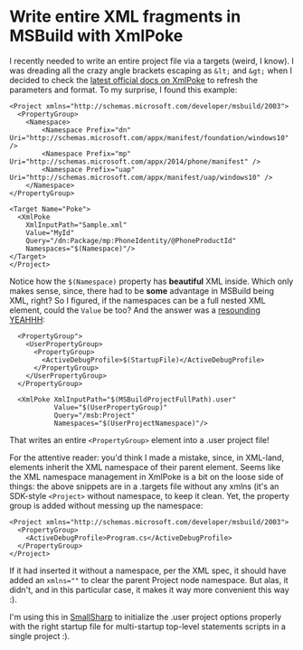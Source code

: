 # Write entire XML fragments in MSBuild with XmlPoke

I recently needed to write an entire project file via a targets \(weird, I know\). I was dreading all the crazy angle brackets escaping as `&lt;` and `&gt;` when I decided to check the [latest official docs on XmlPoke](https://docs.microsoft.com/en-us/visualstudio/msbuild/xmlpoke-task?view=vs-2019) to refresh the parameters and format. To my surprise, I found this example:

```markup
<Project xmlns="http://schemas.microsoft.com/developer/msbuild/2003">
  <PropertyGroup>
    <Namespace>
        <Namespace Prefix="dn" Uri="http://schemas.microsoft.com/appx/manifest/foundation/windows10" />
        <Namespace Prefix="mp" Uri="http://schemas.microsoft.com/appx/2014/phone/manifest" />
        <Namespace Prefix="uap" Uri="http://schemas.microsoft.com/appx/manifest/uap/windows10" />
    </Namespace>
</PropertyGroup>

<Target Name="Poke">
  <XmlPoke
    XmlInputPath="Sample.xml"
    Value="MyId"
    Query="/dn:Package/mp:PhoneIdentity/@PhoneProductId"
    Namespaces="$(Namespace)"/>
</Target>
</Project>
```

Notice how the `$(Namespace)` property has **beautiful** XML inside. Which only makes sense, since, there had to be **some** advantage in MSBuild being XML, right? So I figured, if the namespaces can be a full nested XML element, could the `Value` be too? And the answer was a [resounding YEAHHH](https://github.com/kzu/SmallSharp/blob/main/src/SmallSharp/SmallSharp.targets#L88-L100):

```markup
  <PropertyGroup">
    <UserPropertyGroup>
      <PropertyGroup>
        <ActiveDebugProfile>$(StartupFile)</ActiveDebugProfile>
      </PropertyGroup>
    </UserPropertyGroup>    
  </PropertyGroup>

  <XmlPoke XmlInputPath="$(MSBuildProjectFullPath).user"
           Value="$(UserPropertyGroup)"
           Query="/msb:Project"
           Namespaces="$(UserProjectNamespace)"/>
```

That writes an entire `<PropertyGroup>` element into a .user project file!

For the attentive reader: you'd think I made a mistake, since, in XML-land, elements inherit the XML namespace of their parent element. Seems like the XML namespace management in XmlPoke is a bit on the loose side of things: the above snippets are in a .targets file without any xmlns \(it's an SDK-style `<Project>` without namespace, to keep it clean. Yet, the property group is added without messing up the namespace:

```markup
<Project xmlns="http://schemas.microsoft.com/developer/msbuild/2003">
  <PropertyGroup>
    <ActiveDebugProfile>Program.cs</ActiveDebugProfile>
  </PropertyGroup>
</Project>
```

If it had inserted it without a namespace, per the XML spec, it should have added an `xmlns=""` to clear the parent Project node namespace. But alas, it didn't, and in this particular case, it makes it way more convenient this way :\).

I'm using this in [SmallSharp](https://github.com/kzu/SmallSharp) to initialize the .user project options properly with the right startup file for multi-startup top-level statements scripts in a single project :\).

